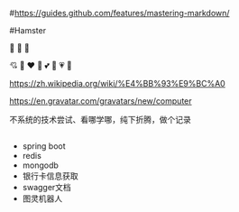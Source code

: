 #https://guides.github.com/features/mastering-markdown/

#Hamster

 :dog: :dog: :dog:

:cupid:
:heartbeat:
:heart:
:green_heart:
:two_hearts:
:sparkling_heart:
:heartpulse:
:love_letter:

https://zh.wikipedia.org/wiki/%E4%BB%93%E9%BC%A0

https://en.gravatar.com/gravatars/new/computer

不系统的技术尝试、看哪学哪，纯下折腾，做个记录

##
   * spring boot
   * redis
   * mongodb
   * 银行卡信息获取
   * swagger文档
   * 图灵机器人